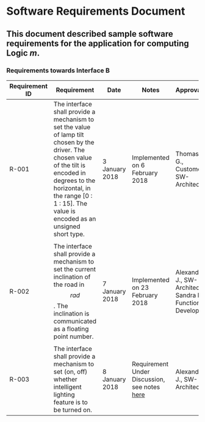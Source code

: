 # Software Requirements Document
## This document described sample software requirements for the application for computing Logic *m*.

### Requirements towards Interface B

Requirement ID | Requirement | Date  | Notes | Approvals
---------------|-------------|-------|-------|----------
R-001 |The interface shall provide a mechanism to set the value of lamp tilt chosen by the driver. The chosen value of the tilt is encoded in degrees to the horizontal, in the range [0 : 1 : 15]. The value is encoded as an unsigned short type.| 3 January 2018 | Implemented on 6 February 2018 |Thomas G., Customer SW-Architect  
  |   |   |   |  
R-002 |The interface shall provide a mechanism to set the current inclination of the road in $$rad$$. The inclination is communicated as a floating point number. | 7 January 2018 |Implemented on 23 February 2018 |Alexander J., SW-Architect; Sandra H, Function Developer
  |   |   |   |
R-003 | The interface shall provide a mechanism to set (on,  off) whether intelligent lighting feature is to be turned on.  | 8 January 2018  | Requirement Under Discussion, see notes <a href="www.google.com" target="_blank">here</a> | Alexander J., SW-Architect.
